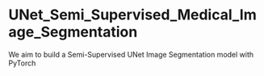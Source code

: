 # UNet_Semi_Supervised_Medical_Image_Segmentation
We aim to build a Semi-Supervised UNet Image Segmentation model with PyTorch
